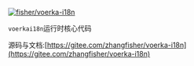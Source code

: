 [![fisher/voerka-i18n](https://gitee.com/zhangfisher/voerka-i18n/widgets/widget_card.svg?colors=4183c4,ffffff,ffffff,e3e9ed,666666,9b9b9b)](https://gitee.com/zhangfisher/voerka-i18n)

 

`voerkai18n`运行时核心代码

源码与文档:[https://gitee.com/zhangfisher/voerka-i18n](https://gitee.com/zhangfisher/voerka-i18n)
